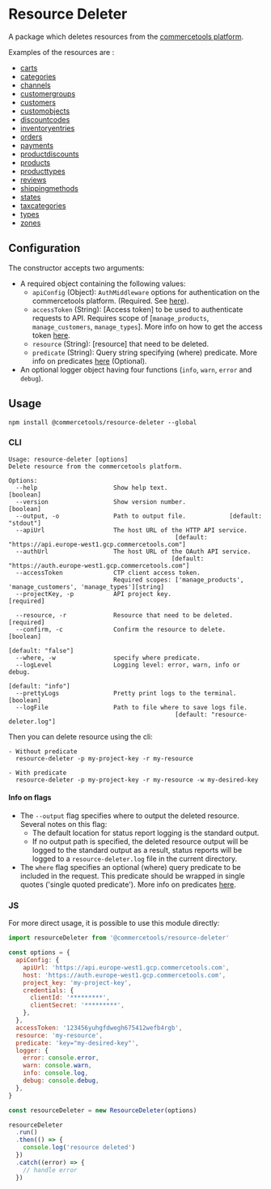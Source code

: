 # Resource Deleter

A package which deletes resources from the [commercetools platform](https://docs.commercetools.com/).

Examples of the resources are :

- [carts](https://docs.commercetools.com/api/projects/carts#delete-cart)
- [categories](https://docs.commercetools.com/api/projects/categories#delete-category)
- [channels](https://docs.commercetools.com/api/projects/channels#delete-channel)
- [customergroups](https://docs.commercetools.com/api/projects/customerGroups#delete-customergroup)
- [customers](https://docs.commercetools.com/api/projects/customers#delete-customer)
- [customobjects](https://docs.commercetools.com/api/projects/custom-objects#delete-customobject-by-container-and-key)
- [discountcodes](https://docs.commercetools.com/api/projects/discountCodes#delete-discountcode)
- [inventoryentries](https://docs.commercetools.com/api/projects/inventory#delete-inventoryentry)
- [orders](https://docs.commercetools.com/api/projects/orders#delete-order)
- [payments](https://docs.commercetools.com/api/projects/payments#delete-payment)
- [productdiscounts](https://docs.commercetools.com/api/projects/productDiscounts#delete-productdiscount)
- [products](https://docs.commercetools.com/api/projects/products#delete-product)
- [producttypes](https://docs.commercetools.com/api/projects/productTypes#delete-producttype)
- [reviews](https://docs.commercetools.com/api/projects/reviews#delete-review)
- [shippingmethods](https://docs.commercetools.com/api/projects/shippingMethods#delete-shippingmethod)
- [states](https://docs.commercetools.com/api/projects/states#delete-state)
- [taxcategories](https://docs.commercetools.com/api/projects/taxCategories#delete-taxcategory)
- [types](https://docs.commercetools.com/api/projects/types#delete-type)
- [zones](https://docs.commercetools.com/api/projects/zones#delete-zone)

## Configuration

The constructor accepts two arguments:

- A required object containing the following values:
  - `apiConfig` (Object): `AuthMiddleware` options for authentication on the commercetools platform. (Required. See [here](https://commercetools.github.io/nodejs/sdk/api/sdkMiddlewareAuth.html#named-arguments-options)).
  - `accessToken` (String): [Access token] to be used to authenticate requests to API. Requires scope of [`manage_products`, `manage_customers`, `manage_types`]. More info on how to get the access token [here](https://docs.commercetools.com/api/authorization).
  - `resource` (String): [resource] that need to be deleted.
  - `predicate` (String): Query string specifying (where) predicate. More info on predicates [here](https://docs.commercetools.com/api/predicates/query) (Optional).
- An optional logger object having four functions (`info`, `warn`, `error` and `debug`).

## Usage

`npm install @commercetools/resource-deleter --global`

### CLI

```
Usage: resource-deleter [options]
Delete resource from the commercetools platform.

Options:
  --help                     Show help text.                           [boolean]
  --version                  Show version number.                       [boolean]
  --output, -o               Path to output file.            [default: "stdout"]
  --apiUrl                   The host URL of the HTTP API service.
                                              [default: "https://api.europe-west1.gcp.commercetools.com"]
  --authUrl                  The host URL of the OAuth API service.
                                             [default: "https://auth.europe-west1.gcp.commercetools.com"]
  --accessToken              CTP client access token.
                             Required scopes: ['manage_products', 'manage_customers', 'manage_types'][string]
  --projectKey, -p           API project key.                         [required]

  --resource, -r             Resource that need to be deleted.        [required]
  --confirm, -c              Confirm the resource to delete.          [boolean]
                                                               [default: "false"]
  --where, -w                specify where predicate.
  --logLevel                 Logging level: error, warn, info or debug.
                                                               [default: "info"]
  --prettyLogs               Pretty print logs to the terminal.         [boolean]
  --logFile                  Path to file where to save logs file.
                                              [default: "resource-deleter.log"]
```

Then you can delete resource using the cli:

```
- Without predicate
  resource-deleter -p my-project-key -r my-resource

- With predicate
  resource-deleter -p my-project-key -r my-resource -w my-desired-key
```

#### Info on flags

- The `--output` flag specifies where to output the deleted resource. Several notes on this flag:
  - The default location for status report logging is the standard output.
  - If no output path is specified, the deleted resource output will be logged to the standard output as a result, status reports will be logged to a `resource-deleter.log` file in the current directory.
- The `where` flag specifies an optional (where) query predicate to be included in the request. This predicate should be wrapped in single quotes ('single quoted predicate'). More info on predicates [here](https://docs.commercetools.com/api/predicates/query).

### JS

For more direct usage, it is possible to use this module directly:

```js
import resourceDeleter from '@commercetools/resource-deleter'

const options = {
  apiConfig: {
    apiUrl: 'https://api.europe-west1.gcp.commercetools.com',
    host: 'https://auth.europe-west1.gcp.commercetools.com',
    project_key: 'my-project-key',
    credentials: {
      clientId: '*********',
      clientSecret: '*********',
    },
  },
  accessToken: '123456yuhgfdwegh675412wefb4rgb',
  resource: 'my-resource',
  predicate: 'key="my-desired-key"',
  logger: {
    error: console.error,
    warn: console.warn,
    info: console.log,
    debug: console.debug,
  },
}

const resourceDeleter = new ResourceDeleter(options)

resourceDeleter
  .run()
  .then(() => {
    console.log('resource deleted')
  })
  .catch((error) => {
    // handle error
  })
```
